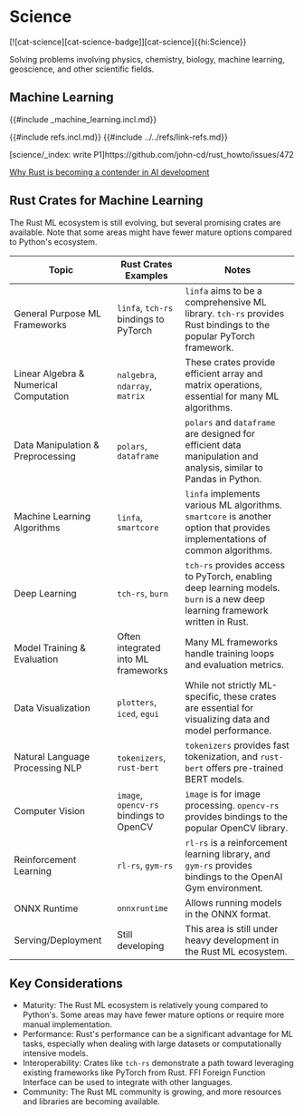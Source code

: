 # Science

[![cat-science][cat-science-badge]][cat-science]{{hi:Science}}

Solving problems involving physics, chemistry, biology, machine learning, geoscience, and other scientific fields.

## Machine Learning

{{#include _machine_learning.incl.md}}

{{#include refs.incl.md}}
{{#include ../../refs/link-refs.md}}

<div class="hidden">
[science/_index: write P1]https://github.com/john-cd/rust_howto/issues/472

[Why Rust is becoming a contender in AI development][why rust is becoming a contender in ai development]

[why rust is becoming a contender in ai development]: <https://www.analyticsinsight.net/artificial-intelligence/why-rust-is-becoming-a-contender-in-ai-development>

## Rust Crates for Machine Learning

The Rust ML ecosystem is still evolving, but several promising crates are available. Note that some areas might have fewer mature options compared to Python's ecosystem.

| Topic | Rust Crates Examples | Notes |
|---|---|---|
| General Purpose ML Frameworks | `linfa`, `tch-rs` bindings to PyTorch | `linfa` aims to be a comprehensive ML library. `tch-rs` provides Rust bindings to the popular PyTorch framework. |
| Linear Algebra & Numerical Computation | `nalgebra`, `ndarray`, `matrix` | These crates provide efficient array and matrix operations, essential for many ML algorithms. |
| Data Manipulation & Preprocessing | `polars`, `dataframe` | `polars` and `dataframe` are designed for efficient data manipulation and analysis, similar to Pandas in Python. |
| Machine Learning Algorithms | `linfa`, `smartcore` | `linfa` implements various ML algorithms. `smartcore` is another option that provides implementations of common algorithms. |
| Deep Learning | `tch-rs`, `burn` | `tch-rs` provides access to PyTorch, enabling deep learning models. `burn` is a new deep learning framework written in Rust. |
| Model Training & Evaluation | Often integrated into ML frameworks | Many ML frameworks handle training loops and evaluation metrics. |
| Data Visualization | `plotters`, `iced`, `egui` | While not strictly ML-specific, these crates are essential for visualizing data and model performance. |
| Natural Language Processing NLP | `tokenizers`, `rust-bert` | `tokenizers` provides fast tokenization, and `rust-bert` offers pre-trained BERT models. |
| Computer Vision | `image`, `opencv-rs` bindings to OpenCV | `image` is for image processing. `opencv-rs` provides bindings to the popular OpenCV library. |
| Reinforcement Learning | `rl-rs`, `gym-rs` | `rl-rs` is a reinforcement learning library, and `gym-rs` provides bindings to the OpenAI Gym environment. |
| ONNX Runtime | `onnxruntime` | Allows running models in the ONNX format. |
| Serving/Deployment | Still developing | This area is still under heavy development in the Rust ML ecosystem. |

## Key Considerations

* Maturity: The Rust ML ecosystem is relatively young compared to Python's. Some areas may have fewer mature options or require more manual implementation.
* Performance: Rust's performance can be a significant advantage for ML tasks, especially when dealing with large datasets or computationally intensive models.
* Interoperability: Crates like `tch-rs` demonstrate a path toward leveraging existing frameworks like PyTorch from Rust. FFI Foreign Function Interface can be used to integrate with other languages.
* Community: The Rust ML community is growing, and more resources and libraries are becoming available.

</div>

